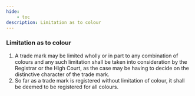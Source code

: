 ```yaml
---
hide:
    - toc
description: Limitation as to colour
---
```


### Limitation as to colour

1. A trade mark may be limited wholly or in part to any combination of colours and any such limitation shall be taken into consideration by the Registrar or the High Court, as the case may be having to decide on the distinctive character of the trade mark.
2. So far as a trade mark is registered without limitation of colour, it shall be deemed to be registered for all colours.
